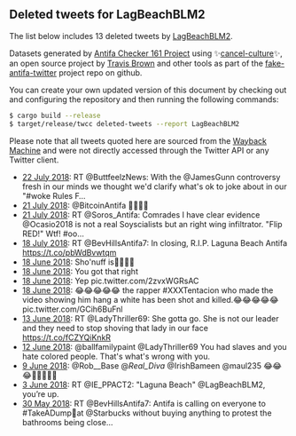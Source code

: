 ## Deleted tweets for LagBeachBLM2

The list below includes 13 deleted tweets by
[LagBeachBLM2](https://twitter.com/LagBeachBLM2).



Datasets generated by [Antifa Checker 161 Project](https://twitter.com/antifacheck161) using ✨[cancel-culture](https://github.com/travisbrown/cancel-culture)✨, an open source project by 
[Travis Brown](https://twitter.com/travisbrown) and other tools as part of the 
[fake-antifa-twitter](https://github.com/antifacheck161/fake-antifa-twitter) project repo on github.

You can create your own updated version of this document by checking out and configuring the
repository and then running the following commands:

```bash
$ cargo build --release
$ target/release/twcc deleted-tweets --report LagBeachBLM2
```

Please note that all tweets quoted here are sourced from the
[Wayback Machine](https://web.archive.org) and were not directly accessed through the Twitter API or
any Twitter client.

* [22 July 2018](https://web.archive.org/web/20180722023641/https://twitter.com/LagBeachBLM2/status/1020860152440926208): RT @ButtfeelzNews: With the @JamesGunn controversy fresh in our minds we thought we'd clarify what's ok to joke about in our "#woke Rules F… <!--1020860152440926208-->
* [21 July 2018](https://web.archive.org/web/20180721044534/https://twitter.com/LagBeachBLM2/status/1020530199140683776): @BitcoinAntifa ✊🏿🌈🦄 <!--1020530199140683776-->
* [21 July 2018](https://web.archive.org/web/20180721001557/https://twitter.com/LagBeachBLM2/status/1020462347859742720): RT @Soros_Antifa: Comrades I have clear evidence @Ocasio2018 is not a real Soyscialists but an right wing infiltrator. "Flip RED!" Wtf! #oo… <!--1020462347859742720-->
* [18 July 2018](https://web.archive.org/web/20180718041453/https://twitter.com/LagBeachBLM2/status/1019435313796698112): RT @BevHillsAntifa7: In closing, R.I.P. Laguna Beach Antifa https://t.co/pbWdBvwtqm <!--1019435313796698112-->
* [18 June 2018](https://web.archive.org/web/20180619022027/https://twitter.com/LagBeachBLM2/status/1008811482434424833): Sho'nuff is✊🏿🌈🦄 <!--1008815870641131521-->
* [18 June 2018](https://web.archive.org/web/20180619022027/https://twitter.com/LagBeachBLM2/status/1008811482434424833): You got that right <!--1008812830668226567-->
* [18 June 2018](https://web.archive.org/web/20180619022027/https://twitter.com/LagBeachBLM2/status/1008811482434424833): Yep pic.twitter.com/2zvxWGRsAC <!--1008812351309656064-->
* [18 June 2018](https://web.archive.org/web/20180619022027/https://twitter.com/LagBeachBLM2/status/1008811482434424833): 😂😂😂😂😂 the rapper  #XXXTentacion  who made the video showing him hang a white has been shot and killed.😂😂😂😂😂 pic.twitter.com/GCih6BuFnl <!--1008811482434424833-->
* [13 June 2018](https://web.archive.org/web/20180613001144/https://twitter.com/LagBeachBLM2/status/1006690547824766978): RT @LadyThriller69: She gotta go. She is not our leader and they need to stop shoving that lady in our face https://t.co/fCZYQiKnkR <!--1006690547824766978-->
* [12 June 2018](https://web.archive.org/web/20180612135153/https://twitter.com/LagBeachBLM2/status/1006534557452120066): @ballfamilypaint @LadyThriller69 You had slaves and you hate colored people. That's what's wrong with you. <!--1006534557452120066-->
* [ 9 June 2018](https://web.archive.org/web/20180609211012/https://twitter.com/LagBeachBLM2/status/1005557699877199873): @Rob__Base @_Real_Diva_ @IrishBameen @maul235 😂😂😂✊🏿🦄🌈🎀 <!--1005557699877199873-->
* [ 3 June 2018](https://web.archive.org/web/20180603032625/https://twitter.com/LagBeachBLM2/status/1003115662808682497): RT @IE_PPACT2: "Laguna Beach"  @LagBeachBLM2, you’re up. <!--1003115662808682497-->
* [30 May 2018](https://web.archive.org/web/20180530024415/https://twitter.com/LagBeachBLM2/status/1001655499790499840): RT @BevHillsAntifa7: Antifa is calling on everyone to #TakeADump🚽at @Starbucks without buying anything to protest the bathrooms being close… <!--1001655499790499840-->
